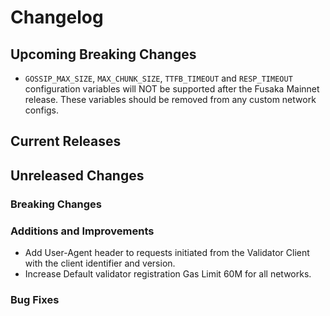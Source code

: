 # Changelog

## Upcoming Breaking Changes
 - `GOSSIP_MAX_SIZE`, `MAX_CHUNK_SIZE`, `TTFB_TIMEOUT` and `RESP_TIMEOUT` configuration variables will NOT be supported after the Fusaka Mainnet release. These variables should be removed from any custom network configs.

## Current Releases

## Unreleased Changes

### Breaking Changes

### Additions and Improvements

- Add User-Agent header to requests initiated from the Validator Client with the client identifier and version.
- Increase Default validator registration Gas Limit 60M for all networks.

### Bug Fixes
